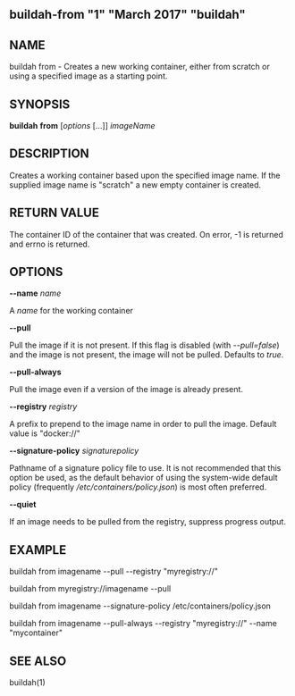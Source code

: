 ## buildah-from "1" "March 2017" "buildah"

## NAME
buildah from - Creates a new working container, either from scratch or using a specified image as a starting point.

## SYNOPSIS
**buildah** **from** [*options* [...]] *imageName*

## DESCRIPTION
Creates a working container based upon the specified image name.  If the
supplied image name is "scratch" a new empty container is created.

## RETURN VALUE
The container ID of the container that was created.  On error, -1 is returned and errno is returned.

## OPTIONS

**--name** *name*

A *name* for the working container

**--pull**

Pull the image if it is not present.  If this flag is disabled (with
*--pull=false*) and the image is not present, the image will not be pulled.
Defaults to *true*.

**--pull-always**

Pull the image even if a version of the image is already present.

**--registry** *registry*

A prefix to prepend to the image name in order to pull the image.  Default
value is "docker://"

**--signature-policy** *signaturepolicy*

Pathname of a signature policy file to use.  It is not recommended that this
option be used, as the default behavior of using the system-wide default policy
(frequently */etc/containers/policy.json*) is most often preferred.

**--quiet**

If an image needs to be pulled from the registry, suppress progress output.

## EXAMPLE

buildah from imagename --pull --registry "myregistry://"

buildah from myregistry://imagename --pull

buildah from imagename --signature-policy /etc/containers/policy.json

buildah from imagename --pull-always --registry "myregistry://" --name "mycontainer"

## SEE ALSO
buildah(1)
